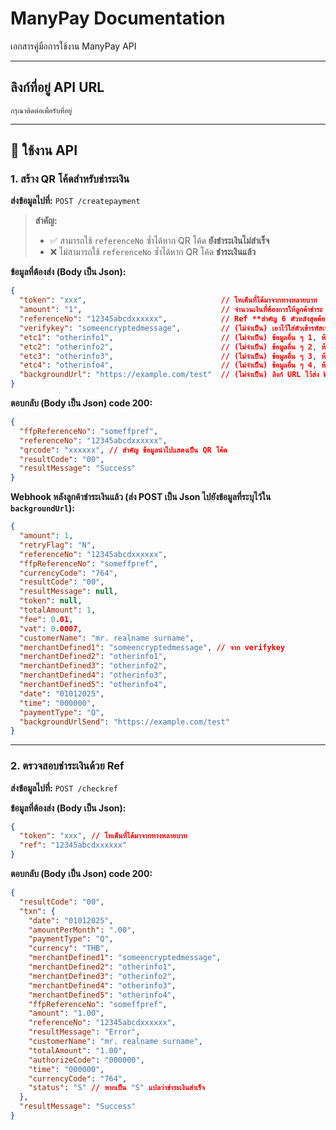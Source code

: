 # ManyPay Documentation

เอกสารคู่มือการใช้งาน ManyPay API

---

## ลิงก์ที่อยู่ API URL

```
กรุณาติดต่อเพื่อรับที่อยู่
```

---

## 📌 ใช้งาน API

### 1. สร้าง QR โค้ดสำหรับชำระเงิน

**ส่งข้อมูลไปที่:** `POST /createpayment`

> **สำคัญ:**
> - ✅ สามารถใช้ `referenceNo` ซ้ำได้หาก QR โค้ด **ยังชำระเงินไม่สำเร็จ**
> - ❌ ไม่สามารถใช้ `referenceNo` ซ้ำได้หาก QR โค้ด **ชำระเงินแล้ว**

**ข้อมูลที่ต้องส่ง (Body เป็น Json):**
```json
{
  "token": "xxx",                              // โทเค็นที่ได้มาจากทางหลายบาท
  "amount": "1",                               // จำนวนเงินที่ต้องการให้ลูกค้าชำระ
  "referenceNo": "12345abcdxxxxxx",            // Ref **สำคัญ 6 ตัวหลังสุดต้องระบุตามที่ทางหลายบาทได้แจ้งไว้**, ห้ามเกิน 15 ตัวรวมทั้งหมด
  "verifykey": "someencryptedmessage",         // (ไม่จำเป็น) เอาไว้ใส่ตัวเข้ารหัสเพื่อยืนยันข้อมูล Webhook ที่ส่งมา (ทางลูกค้าต้องทำการสร้างระบบยืนยันข้อมูล Webhook เอง), ห้ามเกิน 150 ตัว
  "etc1": "otherinfo1",                        // (ไม่จำเป็น) ข้อมูลอื่น ๆ 1, ห้ามเกิน 150 ตัว
  "etc2": "otherinfo2",                        // (ไม่จำเป็น) ข้อมูลอื่น ๆ 2, ห้ามเกิน 150 ตัว
  "etc3": "otherinfo3",                        // (ไม่จำเป็น) ข้อมูลอื่น ๆ 3, ห้ามเกิน 150 ตัว
  "etc4": "otherinfo4",                        // (ไม่จำเป็น) ข้อมูลอื่น ๆ 4, ห้ามเกิน 150 ตัว
  "backgroundUrl": "https://example.com/test"  // (ไม่จำเป็น) ลิงก์ URL ไว้ส่ง Webhook, ทางลูกค้าไม่จำเป็นต้องใส่เนื่องจากระบบล็อกลิงก์ไว้แล้ว
}
```

**ตอบกลับ (Body เป็น Json) code 200:**
```json
{
  "ffpReferenceNo": "someffpref",
  "referenceNo": "12345abcdxxxxxx",
  "qrcode": "xxxxxx", // สำคัญ ข้อมูลนำไปแสดงเป็น QR โค้ด
  "resultCode": "00",
  "resultMessage": "Success"
}
```

**Webhook หลังลูกค้าชำระเงินแล้ว (ส่ง POST เป็น Json ไปยังข้อมูลที่ระบุไว้ใน `backgroundUrl`):**
```json
{
  "amount": 1,
  "retryFlag": "N",
  "referenceNo": "12345abcdxxxxxx",
  "ffpReferenceNo": "someffpref",
  "currencyCode": "764",
  "resultCode": "00",
  "resultMessage": null,
  "token": null,
  "totalAmount": 1,
  "fee": 0.01,
  "vat": 0.0007,
  "customerName": "mr. realname surname",
  "merchantDefined1": "someencryptedmessage", // จาก verifykey
  "merchantDefined2": "otherinfo1",
  "merchantDefined3": "otherinfo2",
  "merchantDefined4": "otherinfo3",
  "merchantDefined5": "otherinfo4",
  "date": "01012025",
  "time": "000000",
  "paymentType": "Q",
  "backgroundUrlSend": "https://example.com/test"
}
```

---

### 2. ตรวจสอบชำระเงินด้วย Ref

**ส่งข้อมูลไปที่:** `POST /checkref`

**ข้อมูลที่ต้องส่ง (Body เป็น Json):**
```json
{
  "token": "xxx", // โทเค็นที่ได้มาจากทางหลายบาท
  "ref": "12345abcdxxxxxx"
}
```

**ตอบกลับ (Body เป็น Json) code 200:**
```json
{
  "resultCode": "00",
  "txn": {
    "date": "01012025",
    "amountPerMonth": ".00",
    "paymentType": "Q",
    "currency": "THB",
    "merchantDefined1": "someencryptedmessage",
    "merchantDefined2": "otherinfo1",
    "merchantDefined3": "otherinfo2",
    "merchantDefined4": "otherinfo3",
    "merchantDefined5": "otherinfo4",
    "ffpReferenceNo": "someffpref",
    "amount": "1.00",
    "referenceNo": "12345abcdxxxxxx",
    "resultMessage": "Error",
    "customerName": "mr. realname surname",
    "totalAmount": "1.00",
    "authorizeCode": "000000",
    "time": "000000",
    "currencyCode": "764",
    "status": "S" // หากเป็น "S" แปลว่าชำระเงินสำเร็จ
  },
  "resultMessage": "Success"
}
```